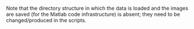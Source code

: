 Note that the directory structure in which the data is loaded and the images are saved (for the Matlab code infrastructure) is absent; they need to be changed/produced in the scripts.
